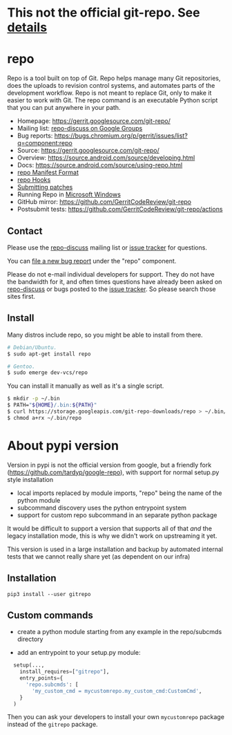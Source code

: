 # This **not** the official git-repo. See [details](#markdown-header-about-pypi-version)

# repo

Repo is a tool built on top of Git.  Repo helps manage many Git repositories,
does the uploads to revision control systems, and automates parts of the
development workflow.  Repo is not meant to replace Git, only to make it
easier to work with Git.  The repo command is an executable Python script
that you can put anywhere in your path.

* Homepage: <https://gerrit.googlesource.com/git-repo/>
* Mailing list: [repo-discuss on Google Groups][repo-discuss]
* Bug reports: <https://bugs.chromium.org/p/gerrit/issues/list?q=component:repo>
* Source: <https://gerrit.googlesource.com/git-repo/>
* Overview: <https://source.android.com/source/developing.html>
* Docs: <https://source.android.com/source/using-repo.html>
* [repo Manifest Format](./docs/manifest-format.md)
* [repo Hooks](./docs/repo-hooks.md)
* [Submitting patches](./SUBMITTING_PATCHES.md)
* Running Repo in [Microsoft Windows](./docs/windows.md)
* GitHub mirror: <https://github.com/GerritCodeReview/git-repo>
* Postsubmit tests: <https://github.com/GerritCodeReview/git-repo/actions>

## Contact

Please use the [repo-discuss] mailing list or [issue tracker] for questions.

You can [file a new bug report][new-bug] under the "repo" component.

Please do not e-mail individual developers for support.
They do not have the bandwidth for it, and often times questions have already
been asked on [repo-discuss] or bugs posted to the [issue tracker].
So please search those sites first.

## Install

Many distros include repo, so you might be able to install from there.
```sh
# Debian/Ubuntu.
$ sudo apt-get install repo

# Gentoo.
$ sudo emerge dev-vcs/repo
```

You can install it manually as well as it's a single script.
```sh
$ mkdir -p ~/.bin
$ PATH="${HOME}/.bin:${PATH}"
$ curl https://storage.googleapis.com/git-repo-downloads/repo > ~/.bin/repo
$ chmod a+rx ~/.bin/repo
```




# About pypi version

Version in pypi is not the official version from google, but a friendly fork (https://github.com/tardyp/google-repo), with support for normal setup.py style installation

- local imports replaced by module imports, "repo" being the name of the python module
- subcommand discovery uses the python entrypoint system
- support for custom repo subcommand in an separate python package

It would be difficult to support a version that supports all of that *and* the legacy installation mode, this is why we didn't work on upstreaming it yet.

This version is used in a large installation and backup by automated internal tests that we cannot really share yet (as dependent on our infra)

## Installation

```
pip3 install --user gitrepo
```

## Custom commands

- create a python module starting from any example in the repo/subcmds directory

- add an entrypoint to your setup.py module:

```python
  setup(...,
    install_requires=["gitrepo"],
    entry_points={
      'repo.subcmds': [
        'my_custom_cmd = mycustomrepo.my_custom_cmd:CustomCmd',
    }
  )
```
Then you can ask your developers to install your own `mycustomrepo` package instead of the `gitrepo` package.

[new-bug]: https://bugs.chromium.org/p/gerrit/issues/entry?template=Repo+tool+issue
[issue tracker]: https://bugs.chromium.org/p/gerrit/issues/list?q=component:repo
[repo-discuss]: https://groups.google.com/forum/#!forum/repo-discuss
